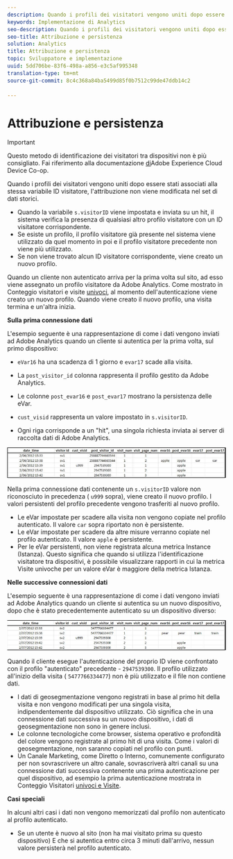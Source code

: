 ```yaml
---
description: Quando i profili dei visitatori vengono uniti dopo essere stati associati alla stessa variabile ID visitatore, l'attribuzione non viene modificata nel set di dati storici.
keywords: Implementazione di Analytics
seo-description: Quando i profili dei visitatori vengono uniti dopo essere stati associati alla stessa variabile ID visitatore, l'attribuzione non viene modificata nel set di dati storici.
seo-title: Attribuzione e persistenza
solution: Analytics
title: Attribuzione e persistenza
topic: Sviluppatore e implementazione
uuid: 5dd706be-83f6-498a-a856-e3c5af995348
translation-type: tm+mt
source-git-commit: 8c4c368a84ba5499d85f0b7512c99de47ddb14c2

---
```



# Attribuzione e persistenza

>[!IMPORTANT]
>
>Questo metodo di identificazione dei visitatori tra dispositivi non è più consigliato. Fai riferimento alla documentazione [di](https://marketing.adobe.com/resources/help/en_US/mcdc/)Adobe Experience Cloud Device Co-op.

Quando i profili dei visitatori vengono uniti dopo essere stati associati alla stessa variabile ID visitatore, l'attribuzione non viene modificata nel set di dati storici.

* Quando la variabile `s.visitorID` viene impostata e inviata su un hit, il sistema verifica la presenza di qualsiasi altro profilo visitatore con un ID visitatore corrispondente.
* Se esiste un profilo, il profilo visitatore già presente nel sistema viene utilizzato da quel momento in poi e il profilo visitatore precedente non viene più utilizzato.
* Se non viene trovato alcun ID visitatore corrispondente, viene creato un nuovo profilo.

Quando un cliente non autenticato arriva per la prima volta sul sito, ad esso viene assegnato un profilo visitatore da Adobe Analytics. Come mostrato in Conteggio visitatori e visite [univoci](/help/implement/js-implementation/xdevice-visid/xdevice-connecting.md#section_70330AB6724C4E419A4BD0BDD54641AC), al momento dell'autenticazione viene creato un nuovo profilo. Quando viene creato il nuovo profilo, una visita termina e un'altra inizia.

**Sulla prima connessione dati**

L'esempio seguente è una rappresentazione di come i dati vengono inviati ad Adobe Analytics quando un cliente si autentica per la prima volta, sul primo dispositivo:

* `eVar16` ha una scadenza di 1 giorno e `evar17` scade alla visita.

* La `post_visitor_id` colonna rappresenta il profilo gestito da Adobe Analytics.
* Le colonne `post_evar16` e `post_evar17` mostrano la persistenza delle eVar.

* `cust_visid` rappresenta un valore impostato in `s.visitorID`.

* Ogni riga corrisponde a un "hit", una singola richiesta inviata ai server di raccolta dati di Adobe Analytics.

![](assets/xdevice_first.jpg)

Nella prima connessione dati contenente un `s.visitorID` valore non riconosciuto in precedenza ( `u999` sopra), viene creato il nuovo profilo. I valori persistenti del profilo precedente vengono trasferiti al nuovo profilo.

* Le eVar impostate per scadere alla visita non vengono copiate nel profilo autenticato. Il valore `car` sopra riportato non è persistente.
* Le eVar impostate per scadere da altre misure verranno copiate nel profilo autenticato. Il valore `apple` è persistente.
* Per le eVar persistenti, non viene registrata alcuna metrica Instance (Istanza). Questo significa che quando si utilizza l'identificazione visitatore tra dispositivi, è possibile visualizzare rapporti in cui la metrica Visite univoche per un valore eVar è maggiore della metrica Istanza.

**Nelle successive connessioni dati**

L'esempio seguente è una rappresentazione di come i dati vengono inviati ad Adobe Analytics quando un cliente si autentica su un nuovo dispositivo, dopo che è stato precedentemente autenticato su un dispositivo diverso:

![](assets/xdevice-subsequent.jpg)

Quando il cliente esegue l'autenticazione del proprio ID viene confrontato con il profilo "autenticato" precedente - `2947539300`. Il profilo utilizzato all'inizio della visita ( `5477766334477`) non è più utilizzato e il file non contiene dati.

* I dati di geosegmentazione vengono registrati in base al primo hit della visita e non vengono modificati per una singola visita, indipendentemente dal dispositivo utilizzato. Ciò significa che in una connessione dati successiva su un nuovo dispositivo, i dati di geosegmentazione non sono in genere inclusi.
* Le colonne tecnologiche come browser, sistema operativo e profondità del colore vengono registrate al primo hit di una visita. Come i valori di geosegmentazione, non saranno copiati nel profilo con punti.
* Un Canale Marketing, come Diretto o Interno, comunemente configurato per non sovrascrivere un altro canale, sovrascriverà altri canali su una connessione dati successiva contenente una prima autenticazione per quel dispositivo, ad esempio la prima autenticazione mostrata in Conteggio Visitatori [univoci e Visite](/help/implement/js-implementation/xdevice-visid/xdevice-connecting.md#section_70330AB6724C4E419A4BD0BDD54641AC).

**Casi speciali**

In alcuni altri casi i dati non vengono memorizzati dal profilo non autenticato al profilo autenticato.

* Se un utente è nuovo al sito (non ha mai visitato prima su questo dispositivo) E che si autentica entro circa 3 minuti dall'arrivo, nessun valore persisterà nel profilo autenticato.


